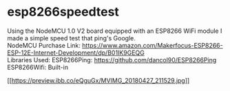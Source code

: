 # esp8266speedtest
Using the NodeMCU 1.0 V2 board equipped with an ESP8266 WiFi module I made a simple speed test that ping's Google.
<br>
NodeMCU Purchase Link: https://www.amazon.com/Makerfocus-ESP8266-ESP-12E-Internet-Development/dp/B01IK9GEQG
<br>
Libraries Used:
ESP8266Ping: https://github.com/dancol90/ESP8266Ping
ESP8266Wifi: Built-in

[[https://preview.ibb.co/eQguGx/MVIMG_20180427_211529.jpg]]
